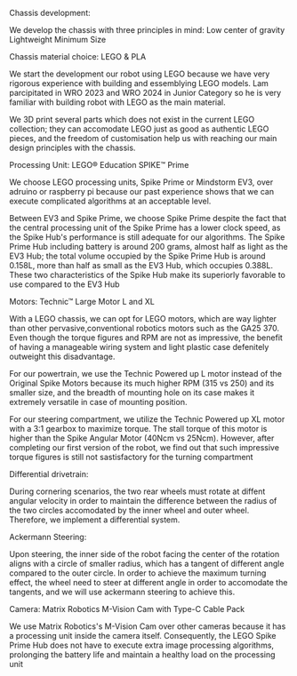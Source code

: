 Chassis development:

We develop the chassis with three principles in mind:
Low center of gravity
Lightweight
Minimum Size 

Chassis material choice: LEGO & PLA

We start the development our robot using LEGO because we have very rigorous experience with building and essemblying LEGO models. Lam parcipitated in WRO 2023 and WRO 2024 in Junior Category so he is very familiar with building robot with LEGO as the main material.

We 3D print several parts which does not exist in the current LEGO collection; they can accomodate LEGO just as good as authentic LEGO pieces, and the freedom of customisation help us with reaching our main design principles with the chassis. 

Processing Unit: LEGO® Education SPIKE™ Prime
    
We choose LEGO processing units, Spike Prime or Mindstorm EV3, over adruino or raspberry pi because our past experience shows that we can execute complicated algorithms at an acceptable level.

Between EV3 and Spike Prime, we choose Spike Prime despite the fact that the central processing unit of the Spike Prime has a lower clock speed, as the Spike Hub's performance is still adequate for our algorithms. The Spike Prime Hub including battery is around 200 grams, almost half as light as the EV3 Hub; the total volume occupied by the Spike Prime Hub is around 0.158L, more than half as small as the EV3 Hub, which occupies 0.388L. These two characteristics of the Spike Hub make its superiorly favorable to use compared to the EV3 Hub 

Motors: Technic™ Large Motor L and XL
    
With a LEGO chassis, we can opt for LEGO motors, which are way lighter than other pervasive,conventional robotics motors such as the GA25 370. Even though the torque figures and RPM are not as impressive, the benefit of having a manageable wiring system and light plastic case defenitely outweight this disadvantage. 

For our powertrain, we use the Technic Powered up L motor instead of the Original Spike Motors because its much higher RPM (315 vs 250) and its smaller size, and the breadth of mounting hole on its case makes it extremely versatile in case of mounting position.

For our steering compartment, we utilize the Technic Powered up XL motor with a 3:1 gearbox to maximize torque. The stall torque of this motor is higher than the Spike Angular Motor (40Ncm vs 25Ncm). However, after completing our first version of the robot, we find out that such impressive torque figures is still not sastisfactory for the turning compartment

[](Images/Powered%20Up%20Motors.png)

Differential drivetrain: 

During cornering scenarios, the two rear wheels must rotate at diffent angular velocity in order to maintain the difference between the radius of the two circles accomodated by the inner wheel and outer wheel. Therefore, we implement a differential system. 

[](Images/Differential.png)

Ackermann Steering:

Upon steering, the inner side of the robot facing the center of the rotation aligns with a circle of smaller radius, which has a tangent of different angle compared to the outer circle. In order to achieve the maximum turning effect, the wheel need to steer at different angle in order to accomodate the tangents, and we will use ackermann steering to achieve this.

[](Images/Ackermann.png)

[](Images/Ackermann_2.png)

Camera: Matrix Robotics M-Vision Cam with Type-C Cable Pack

We use Matrix Robotics's M-Vision Cam over other cameras because it has a processing unit inside the camera itself. Consequently, the LEGO Spike Prime Hub does not have to execute extra image processing algorithms, prolonging the battery life and maintain a healthy load on the processing unit

[](Images/M%20Vision%20Cam.jpg)